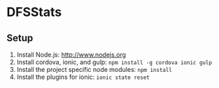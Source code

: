# DFSStats

## Setup

1. Install Node.js: http://www.nodejs.org
1. Install cordova, ionic, and gulp: `npm install -g cordova ionic gulp`
1. Install the project specific node modules: `npm install`
1. Install the plugins for ionic: `ionic state reset`
